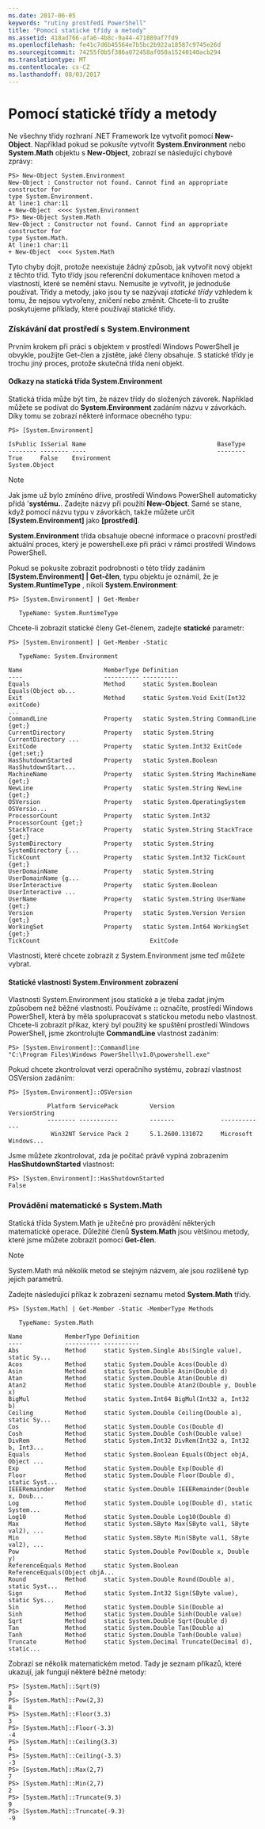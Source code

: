 ```yaml
---
ms.date: 2017-06-05
keywords: "rutiny prostředí PowerShell"
title: "Pomocí statické třídy a metody"
ms.assetid: 418ad766-afa6-4b8c-9a44-471889af7fd9
ms.openlocfilehash: fe41c7d6b45564e7b5bc2b922a18587c9745e26d
ms.sourcegitcommit: 74255f0b5f386a072458af058a15240140acb294
ms.translationtype: MT
ms.contentlocale: cs-CZ
ms.lasthandoff: 08/03/2017
---
```

# <a name="using-static-classes-and-methods"></a>Pomocí statické třídy a metody
Ne všechny třídy rozhraní .NET Framework lze vytvořit pomocí **New-Object**. Například pokud se pokusíte vytvořit **System.Environment** nebo **System.Math** objektu s **New-Object**, zobrazí se následující chybové zprávy:

```
PS> New-Object System.Environment
New-Object : Constructor not found. Cannot find an appropriate constructor for
type System.Environment.
At line:1 char:11
+ New-Object  <<<< System.Environment
PS> New-Object System.Math
New-Object : Constructor not found. Cannot find an appropriate constructor for
type System.Math.
At line:1 char:11
+ New-Object  <<<< System.Math
```

Tyto chyby dojít, protože neexistuje žádný způsob, jak vytvořit nový objekt z těchto tříd. Tyto třídy jsou referenční dokumentace knihoven metod a vlastností, které se nemění stavu. Nemusíte je vytvořit, je jednoduše používat. Třídy a metody, jako jsou ty se nazývají *statické třídy* vzhledem k tomu, že nejsou vytvořeny, zničení nebo změnit. Chcete-li to zrušte poskytujeme příklady, které používají statické třídy.

### <a name="getting-environment-data-with-systemenvironment"></a>Získávání dat prostředí s System.Environment
Prvním krokem při práci s objektem v prostředí Windows PowerShell je obvykle, použijte Get-člen a zjistěte, jaké členy obsahuje. S statické třídy je trochu jiný proces, protože skutečná třída není objekt.

#### <a name="referring-to-the-static-systemenvironment-class"></a>Odkazy na statická třída System.Environment
Statická třída může být tím, že název třídy do složených závorek. Například můžete se podívat do **System.Environment** zadáním názvu v závorkách. Díky tomu se zobrazí některé informace obecného typu:

```
PS> [System.Environment]

IsPublic IsSerial Name                                     BaseType
-------- -------- ----                                     --------
True     False    Environment                              System.Object
```

> [!NOTE]
> Jak jsme už bylo zmíněno dříve, prostředí Windows PowerShell automaticky přidá '**systému.**. Zadejte názvy při použití **New-Object**. Samé se stane, když pomocí názvu typu v závorkách, takže můžete určit  **\[System.Environment]** jako  **\[prostředí]**.

**System.Environment** třída obsahuje obecné informace o pracovní prostředí aktuální proces, který je powershell.exe při práci v rámci prostředí Windows PowerShell.

Pokud se pokusíte zobrazit podrobnosti o této třídy zadáním  **\[System.Environment] | Get-člen**, typu objektu je oznámil, že je **System.RuntimeType** , nikoli **System.Environment**:

```
PS> [System.Environment] | Get-Member

   TypeName: System.RuntimeType
```

Chcete-li zobrazit statické členy Get-členem, zadejte **statické** parametr:

```
PS> [System.Environment] | Get-Member -Static

   TypeName: System.Environment

Name                       MemberType Definition
----                       ---------- ----------
Equals                     Method     static System.Boolean Equals(Object ob...
Exit                       Method     static System.Void Exit(Int32 exitCode)
...
CommandLine                Property   static System.String CommandLine {get;}
CurrentDirectory           Property   static System.String CurrentDirectory ...
ExitCode                   Property   static System.Int32 ExitCode {get;set;}
HasShutdownStarted         Property   static System.Boolean HasShutdownStart...
MachineName                Property   static System.String MachineName {get;}
NewLine                    Property   static System.String NewLine {get;}
OSVersion                  Property   static System.OperatingSystem OSVersio...
ProcessorCount             Property   static System.Int32 ProcessorCount {get;}
StackTrace                 Property   static System.String StackTrace {get;}
SystemDirectory            Property   static System.String SystemDirectory {...
TickCount                  Property   static System.Int32 TickCount {get;}
UserDomainName             Property   static System.String UserDomainName {g...
UserInteractive            Property   static System.Boolean UserInteractive ...
UserName                   Property   static System.String UserName {get;}
Version                    Property   static System.Version Version {get;}
WorkingSet                 Property   static System.Int64 WorkingSet {get;}
TickCount                               ExitCode
```

Vlastnosti, které chcete zobrazit z System.Environment jsme teď můžete vybrat.

#### <a name="displaying-static-properties-of-systemenvironment"></a>Statické vlastnosti System.Environment zobrazení
Vlastnosti System.Environment jsou statické a je třeba zadat jiným způsobem než běžné vlastnosti. Používáme **::** označíte, prostředí Windows PowerShell, která by měla spolupracovat s statickou metodu nebo vlastnost. Chcete-li zobrazit příkaz, který byl použitý ke spuštění prostředí Windows PowerShell, jsme zkontrolujte **CommandLine** vlastnost zadáním:

```
PS> [System.Environment]::Commandline
"C:\Program Files\Windows PowerShell\v1.0\powershell.exe"
```

Pokud chcete zkontrolovat verzi operačního systému, zobrazí vlastnost OSVersion zadáním:

```
PS> [System.Environment]::OSVersion

           Platform ServicePack         Version             VersionString
           -------- -----------         -------             -------------
            Win32NT Service Pack 2      5.1.2600.131072     Microsoft Windows...
```

Jsme můžete zkontrolovat, zda je počítač právě vypíná zobrazením **HasShutdownStarted** vlastnost:

```
PS> [System.Environment]::HasShutdownStarted
False
```

### <a name="doing-math-with-systemmath"></a>Provádění matematické s System.Math
Statická třída System.Math je užitečné pro provádění některých matematické operace. Důležité členů **System.Math** jsou většinou metody, které jsme můžete zobrazit pomocí **Get-člen**.

> [!NOTE]
> System.Math má několik metod se stejným názvem, ale jsou rozlišené typ jejich parametrů.

Zadejte následující příkaz k zobrazení seznamu metod **System.Math** třídy.

```
PS> [System.Math] | Get-Member -Static -MemberType Methods

   TypeName: System.Math

Name            MemberType Definition
----            ---------- ----------
Abs             Method     static System.Single Abs(Single value), static Sy...
Acos            Method     static System.Double Acos(Double d)
Asin            Method     static System.Double Asin(Double d)
Atan            Method     static System.Double Atan(Double d)
Atan2           Method     static System.Double Atan2(Double y, Double x)
BigMul          Method     static System.Int64 BigMul(Int32 a, Int32 b)
Ceiling         Method     static System.Double Ceiling(Double a), static Sy...
Cos             Method     static System.Double Cos(Double d)
Cosh            Method     static System.Double Cosh(Double value)
DivRem          Method     static System.Int32 DivRem(Int32 a, Int32 b, Int3...
Equals          Method     static System.Boolean Equals(Object objA, Object ...
Exp             Method     static System.Double Exp(Double d)
Floor           Method     static System.Double Floor(Double d), static Syst...
IEEERemainder   Method     static System.Double IEEERemainder(Double x, Doub...
Log             Method     static System.Double Log(Double d), static System...
Log10           Method     static System.Double Log10(Double d)
Max             Method     static System.SByte Max(SByte val1, SByte val2), ...
Min             Method     static System.SByte Min(SByte val1, SByte val2), ...
Pow             Method     static System.Double Pow(Double x, Double y)
ReferenceEquals Method     static System.Boolean ReferenceEquals(Object objA...
Round           Method     static System.Double Round(Double a), static Syst...
Sign            Method     static System.Int32 Sign(SByte value), static Sys...
Sin             Method     static System.Double Sin(Double a)
Sinh            Method     static System.Double Sinh(Double value)
Sqrt            Method     static System.Double Sqrt(Double d)
Tan             Method     static System.Double Tan(Double a)
Tanh            Method     static System.Double Tanh(Double value)
Truncate        Method     static System.Decimal Truncate(Decimal d), static...
```

Zobrazí se několik matematickém metod. Tady je seznam příkazů, které ukazují, jak fungují některé běžné metody:

```
PS> [System.Math]::Sqrt(9)
3
PS> [System.Math]::Pow(2,3)
8
PS> [System.Math]::Floor(3.3)
3
PS> [System.Math]::Floor(-3.3)
-4
PS> [System.Math]::Ceiling(3.3)
4
PS> [System.Math]::Ceiling(-3.3)
-3
PS> [System.Math]::Max(2,7)
7
PS> [System.Math]::Min(2,7)
2
PS> [System.Math]::Truncate(9.3)
9
PS> [System.Math]::Truncate(-9.3)
-9
```

